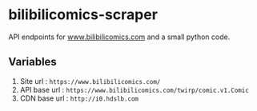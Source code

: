 # bilibilicomics-scraper
API endpoints for www.bilibilicomics.com and a small python code.

## Variables
1. Site url : `https://www.bilibilicomics.com/`
2. API base url : `https://www.bilibilicomics.com/twirp/comic.v1.Comic`
3. CDN base url : `http://i0.hdslb.com`
